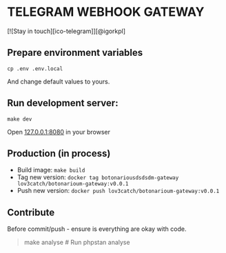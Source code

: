 TELEGRAM WEBHOOK GATEWAY
===

[![Stay in touch][ico-telegram]][@igorkpl]

## Prepare environment variables
`cp .env .env.local`

And change default values to yours.


## Run development server:
`make dev`

Open [127.0.0.1:8080](127.0.0.1:8080) in your browser

## Production (in process)
- Build image: `make build`
- Tag new version: `docker tag botonariousdsdsdm-gateway lov3catch/botonarioum-gateway:v0.0.1`
- Push new version: `docker push lov3catch/botonarioum-gateway:v0.0.1`

## Contribute
Before commit/push - ensure is everything are okay with code.
> make analyse      # Run phpstan analyse

